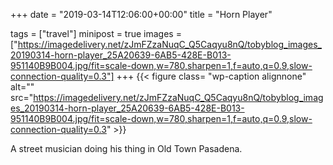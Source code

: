 +++
date = "2019-03-14T12:06:00+00:00"
title = "Horn Player"

tags = ["travel"]
minipost = true
images = ["https://imagedelivery.net/zJmFZzaNuqC_Q5Caqyu8nQ/tobyblog_images_20190314-horn-player_25A20639-6AB5-428E-B013-951140B9B004.jpg/fit=scale-down,w=780,sharpen=1,f=auto,q=0.9,slow-connection-quality=0.3"]
+++
{{< figure class= "wp-caption alignnone" alt="" src="https://imagedelivery.net/zJmFZzaNuqC_Q5Caqyu8nQ/tobyblog_images_20190314-horn-player_25A20639-6AB5-428E-B013-951140B9B004.jpg/fit=scale-down,w=780,sharpen=1,f=auto,q=0.9,slow-connection-quality=0.3" >}}

A street musician doing his thing in Old Town Pasadena.
